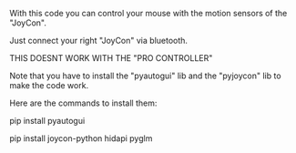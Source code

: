 With this code you can control your mouse with the motion sensors of the "JoyCon".

Just connect your right "JoyCon" via bluetooth.

THIS DOESNT WORK WITH THE "PRO CONTROLLER"

Note that you have to install the "pyautogui" lib  and the "pyjoycon" lib to make the code work.

Here are the commands to install them:

pip install pyautogui

pip install joycon-python hidapi pyglm
